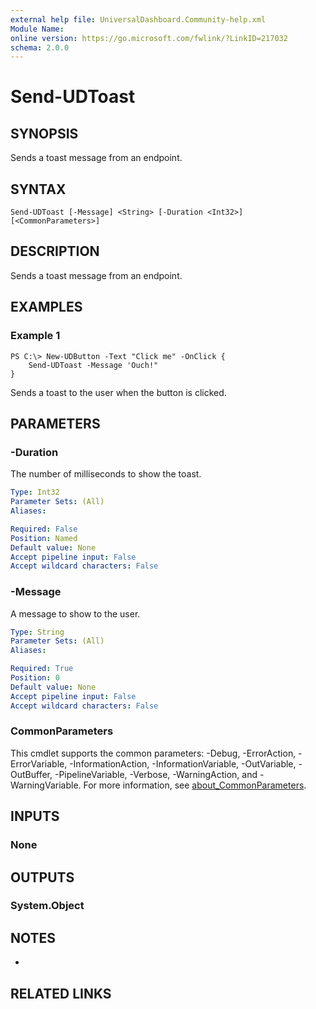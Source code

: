 ```yaml
---
external help file: UniversalDashboard.Community-help.xml
Module Name:
online version: https://go.microsoft.com/fwlink/?LinkID=217032
schema: 2.0.0
---
```


# Send-UDToast

## SYNOPSIS
Sends a toast message from an endpoint.

## SYNTAX

```
Send-UDToast [-Message] <String> [-Duration <Int32>] [<CommonParameters>]
```

## DESCRIPTION
Sends a toast message from an endpoint.

## EXAMPLES

### Example 1
```
PS C:\> New-UDButton -Text "Click me" -OnClick {
    Send-UDToast -Message 'Ouch!"
}
```

Sends a toast to the user when the button is clicked.

## PARAMETERS

### -Duration
The number of milliseconds to show the toast.

```yaml
Type: Int32
Parameter Sets: (All)
Aliases:

Required: False
Position: Named
Default value: None
Accept pipeline input: False
Accept wildcard characters: False
```

### -Message
A message to show to the user.

```yaml
Type: String
Parameter Sets: (All)
Aliases:

Required: True
Position: 0
Default value: None
Accept pipeline input: False
Accept wildcard characters: False
```

### CommonParameters
This cmdlet supports the common parameters: -Debug, -ErrorAction, -ErrorVariable, -InformationAction, -InformationVariable, -OutVariable, -OutBuffer, -PipelineVariable, -Verbose, -WarningAction, and -WarningVariable. For more information, see [about_CommonParameters](http://go.microsoft.com/fwlink/?LinkID=113216).

## INPUTS

### None
## OUTPUTS

### System.Object
## NOTES
*

## RELATED LINKS
